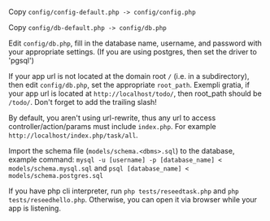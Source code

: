 Copy `config/config-default.php -> config/config.php`

Copy `config/db-default.php -> config/db.php`

Edit `config/db.php`, fill in the database name, username, and password with your appropriate settings. (If you are using postgres, then set the driver to 'pgsql')

If your app url is not located at the domain root `/` (i.e. in a subdirectory), then edit `config/db.php`, set the appropriate `root_path`. Exempli gratia, if your app url is located at `http://localhost/todo/`, then root_path should be `/todo/`. Don't forget to add the trailing slash!

By default, you aren't using url-rewrite, thus any url to access controller/action/params must include `index.php`. For example `http://localhost/index.php/task/all`.

Import the schema file (`models/schema.<dbms>.sql`) to the database, example command: `mysql -u [username] -p [database_name] < models/schema.mysql.sql` and `psql [database_name] < models/schema.postgres.sql`

If you have php cli interpreter, run `php tests/reseedtask.php` and `php tests/reseedhello.php`. Otherwise, you can open it via browser while your app is listening.

